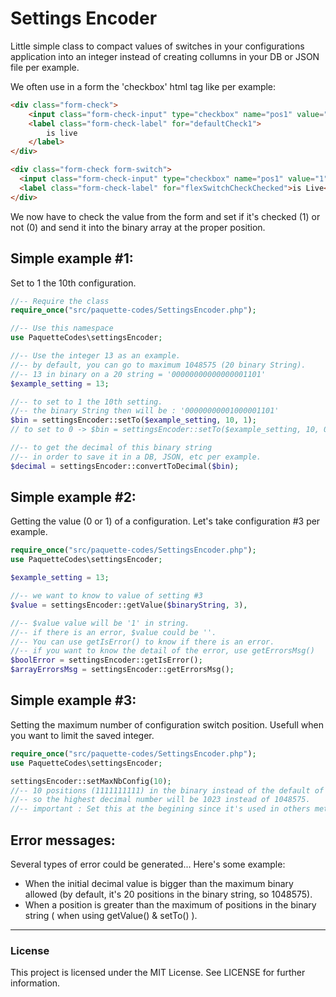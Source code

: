 # Settings Encoder

Little simple class to compact values of switches in your configurations application into an integer instead of creating collumns in your DB or JSON file per example.

We often use in a form the 'checkbox' html tag like per example:
```html
<div class="form-check">
    <input class="form-check-input" type="checkbox" name="pos1" value="1" id="defaultCheck1">
    <label class="form-check-label" for="defaultCheck1">
        is live
    </label>
</div>
```
```html
<div class="form-check form-switch">
  <input class="form-check-input" type="checkbox" name="pos1" value="1" role="switch" id="flexSwitchCheckChecked" checked>
  <label class="form-check-label" for="flexSwitchCheckChecked">is Live</label>
</div>
```

We now have to check the value from the form and set if it's checked (1) or not (0) and send it into the binary array at the proper position.

## Simple example #1:
Set to 1 the 10th configuration.
```php
//-- Require the class
require_once("src/paquette-codes/SettingsEncoder.php");

//-- Use this namespace
use PaquetteCodes\settingsEncoder;

//-- Use the integer 13 as an example.
//-- by default, you can go to maximum 1048575 (20 binary String).
//-- 13 in binary on a 20 string = '00000000000000001101'
$example_setting = 13;

//-- to set to 1 the 10th setting.
//-- the binary String then will be : '00000000001000001101'
$bin = settingsEncoder::setTo($example_setting, 10, 1);
// to set to 0 -> $bin = settingsEncoder::setTo($example_setting, 10, 0);

//-- to get the decimal of this binary string
//-- in order to save it in a DB, JSON, etc per example.
$decimal = settingsEncoder::convertToDecimal($bin);
```

## Simple example #2:
Getting the value (0 or 1) of a configuration. Let's take configuration #3 per example.
```php
require_once("src/paquette-codes/SettingsEncoder.php");
use PaquetteCodes\settingsEncoder;

$example_setting = 13;

//-- we want to know to value of setting #3 
$value = settingsEncoder::getValue($binaryString, 3),

//-- $value value will be '1' in string.
//-- if there is an error, $value could be ''.
//-- You can use getIsError() to know if there is an error.
//-- if you want to know the detail of the error, use getErrorsMsg()
$boolError = settingsEncoder::getIsError();
$arrayErrorsMsg = settingsEncoder::getErrorsMsg();
```
## Simple example #3:
Setting the maximum number of configuration switch position.
Usefull when you want to limit the saved integer.
```php
require_once("src/paquette-codes/SettingsEncoder.php");
use PaquetteCodes\settingsEncoder;

settingsEncoder::setMaxNbConfig(10);
//-- 10 positions (1111111111) in the binary instead of the default of 20 (11111111111111111111).
//-- so the highest decimal number will be 1023 instead of 1048575.
//-- important : Set this at the begining since it's used in others methods too!
```

## Error messages:
Several types of error could be generated... Here's some example:
- When the initial decimal value is bigger than the maximum binary allowed (by default, it's 20 positions in the binary string, so 1048575).
- When a position is greater than the maximum of positions in the binary string ( when using getValue() & setTo() ).

---
### License
This project is licensed under the MIT License. See LICENSE for further information.
